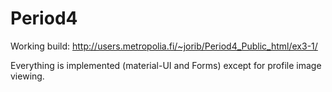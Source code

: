 # Period4
Working build: http://users.metropolia.fi/~jorib/Period4_Public_html/ex3-1/

Everything is implemented (material-UI and Forms) except for profile image viewing. 
